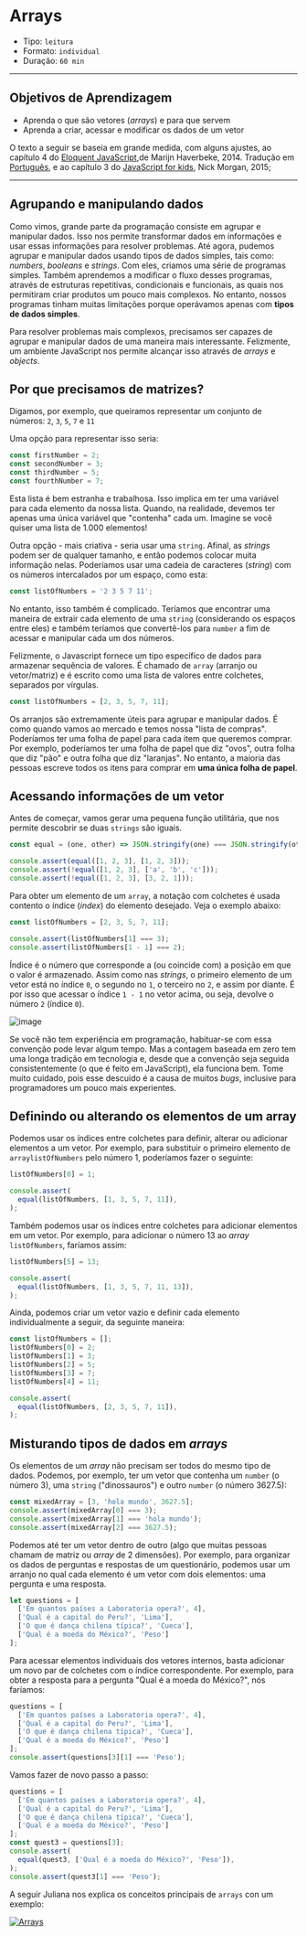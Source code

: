 # Arrays

* Tipo: `leitura`
* Formato: `individual`
* Duração: `60 min`

***

## Objetivos de Aprendizagem

* Aprenda o que são vetores \(_arrays_\) e para que servem
* Aprenda a criar, acessar e modificar os dados de um vetor

O texto a seguir se baseia em grande medida, com alguns ajustes, ao capítulo 4
do [Eloquent JavaScript](http://eloquentjavascript.net/),de Marijn Haverbeke,
2014. Tradução em
[Português](http://braziljs.github.io/eloquente-javascript/chapters/valores-tipos-operadores),
e ao capítulo 3 do [JavaScript for
kids](http://pepa.holla.cz/wp-content/uploads/2015/11/JavaScript-for-Kids.pdf),
Nick Morgan, 2015;

***

## Agrupando e manipulando dados

Como vimos, grande parte da programação consiste em agrupar e manipular dados.
Isso nos permite transformar dados em informações e usar essas informações para
resolver problemas. Até agora, pudemos agrupar e manipular dados usando tipos de
dados simples, tais como: _numbers_, _booleans_ e _strings_. Com eles, criamos
uma série de programas simples. Também aprendemos a modificar o fluxo desses
programas, através de estruturas repetitivas, condicionais e funcionais, as
quais nos permitiram criar produtos um pouco mais complexos. No entanto, nossos
programas tinham muitas limitações porque operávamos apenas com **tipos de dados
simples**.

Para resolver problemas mais complexos, precisamos ser capazes de agrupar e
manipular dados de uma maneira mais interessante. Felizmente, um ambiente
JavaScript nos permite alcançar isso através de _arrays_ e _objects_.

## Por que precisamos de matrizes?

Digamos, por exemplo, que queiramos representar um conjunto de números: `2`,
`3`, `5`, `7` e `11`

Uma opção para representar isso seria:

```javascript
const firstNumber = 2;
const secondNumber = 3;
const thirdNumber = 5;
const fourthNumber = 7;
```

Esta lista é bem estranha e trabalhosa. Isso implica em ter uma variável para
cada elemento da nossa lista. Quando, na realidade, devemos ter apenas uma única
variável que "contenha" cada um. Imagine se você quiser uma lista de 1.000
elementos!

Outra opção - mais criativa - seria usar uma `string`. Afinal, as _strings_
podem ser de qualquer tamanho, e então podemos colocar muita informação nelas.
Poderíamos usar uma cadeia de caracteres \(_string_\) com os números
intercalados por um espaço, como esta:

```javascript
const listOfNumbers = '2 3 5 7 11';
```

No entanto, isso também é complicado. Teríamos que encontrar uma maneira de
extrair cada elemento de uma `string` \(considerando os espaços entre eles\) e
também teríamos que convertê-los para `number` a fim de acessar e manipular cada
um dos números.

Felizmente, o Javascript fornece um tipo específico de dados para armazenar
sequência de valores. É chamado de `array` \(arranjo ou vetor/matriz\) e é
escrito como uma lista de valores entre colchetes, separados por vírgulas.

```javascript
const listOfNumbers = [2, 3, 5, 7, 11];
```

Os arranjos são extremamente úteis para agrupar e manipular dados. É como quando
vamos ao mercado e temos nossa "lista de compras". Poderíamos ter uma folha de
papel para cada item que queremos comprar. Por exemplo, poderíamos ter uma folha
de papel que diz "ovos", outra folha que diz "pão" e outra folha que diz
"laranjas". No entanto, a maioria das pessoas escreve todos os itens para
comprar em **uma única folha de papel**.

## Acessando informações de um vetor

Antes de começar, vamos gerar uma pequena função utilitária, que nos permite
descobrir se duas `strings` são iguais.

```js
const equal = (one, other) => JSON.stringify(one) === JSON.stringify(other);

console.assert(equal([1, 2, 3], [1, 2, 3]));
console.assert(!equal([1, 2, 3], ['a', 'b', 'c']));
console.assert(!equal([1, 2, 3], [3, 2, 1]));
```

Para obter um elemento de um `array`, a notação com colchetes é usada contento o
índice \(_index_\) do elemento desejado. Veja o exemplo abaixo:

```javascript
const listOfNumbers = [2, 3, 5, 7, 11];

console.assert(listOfNumbers[1] === 3);
console.assert(listOfNumbers[1 - 1] === 2);
```

Índice é o número que corresponde a \(ou coincide com\) a posição em que o valor
é armazenado. Assim como nas _strings_, o primeiro elemento de um vetor está no
índice `0`, o segundo no `1`, o terceiro no `2`, e assim por diante. É por isso
que acessar o índice `1 - 1` no vetor acima, ou seja, devolve o número `2`
\(índice `0`\).

![image](https://user-images.githubusercontent.com/211721/40194836-51eebf22-59d1-11e8-8de8-8b29feb3bbf7.png)

Se você não tem experiência em programação, habituar-se com essa convenção pode
levar algum tempo. Mas a contagem baseada em zero tem uma longa tradição em
tecnologia e, desde que a convenção seja seguida consistentemente \(o que é
feito em JavaScript\), ela funciona bem. Tome muito cuidado, pois esse descuido
é a causa de muitos _bugs_, inclusive para programadores um pouco mais
experientes.

## Definindo ou alterando os elementos de um array

Podemos usar os índices entre colchetes para definir, alterar ou adicionar
elementos a um vetor. Por exemplo, para substituir o primeiro elemento de
`arraylistOfNumbers`  pelo número 1, poderíamos fazer o seguinte:

```js
listOfNumbers[0] = 1;

console.assert(
  equal(listOfNumbers, [1, 3, 5, 7, 11]),
);

```

Também podemos usar os índices entre colchetes para adicionar elementos em um
vetor. Por exemplo, para adicionar o número 13 ao _array_ `listOfNumbers`,
faríamos assim:

```js
listOfNumbers[5] = 13;

console.assert(
  equal(listOfNumbers, [1, 3, 5, 7, 11, 13]),
);

```

Ainda, podemos criar um vetor vazio e definir cada elemento individualmente a
seguir, da seguinte maneira:

```js
const listOfNumbers = [];
listOfNumbers[0] = 2;
listOfNumbers[1] = 3;
listOfNumbers[2] = 5;
listOfNumbers[3] = 7;
listOfNumbers[4] = 11;

console.assert(
  equal(listOfNumbers, [2, 3, 5, 7, 11]),
);

```

## Misturando tipos de dados em _arrays_

Os elementos de um _array_ não precisam ser todos do mesmo tipo de dados.
Podemos, por exemplo, ter um vetor que contenha um `number` \(o número 3\), uma
`string` \("dinossauros"\) e outro `number` \(o número 3627.5\):

```js
const mixedArray = [3, 'hola mundo', 3627.5];
console.assert(mixedArray[0] === 3);
console.assert(mixedArray[1] === 'hola mundo');
console.assert(mixedArray[2] === 3627.5);

```

Podemos até ter um vetor dentro de outro \(algo que muitas pessoas chamam de
matriz ou _array_  de 2 dimensões\). Por exemplo, para organizar os dados de
perguntas e respostas de um questionário, podemos usar um arranjo no qual cada
elemento é um vetor com dois elementos: uma pergunta e uma resposta.

```js
let questions = [
  ['Em quantos países a Laboratoria opera?', 4],
  ['Qual é a capital do Peru?', 'Lima'],
  ['O que é dança chilena típica?', 'Cueca'],
  ['Qual é a moeda do México?', 'Peso']
];

```

Para acessar elementos individuais dos vetores internos, basta adicionar um novo
par de colchetes com o índice correspondente. Por exemplo, para obter a resposta
para a pergunta "Qual é a moeda do México?", nós faríamos:

```js
questions = [
  ['Em quantos países a Laboratoria opera?', 4],
  ['Qual é a capital do Peru?', 'Lima'],
  ['O que é dança chilena típica?', 'Cueca'],
  ['Qual é a moeda do México?', 'Peso']
];
console.assert(questions[3][1] === 'Peso');

```

Vamos fazer de novo passo a passo:

```js
questions = [
  ['Em quantos países a Laboratoria opera?', 4],
  ['Qual é a capital do Peru?', 'Lima'],
  ['O que é dança chilena típica?', 'Cueca'],
  ['Qual é a moeda do México?', 'Peso']
];
const quest3 = questions[3];
console.assert(
  equal(quest3, ['Qual é a moeda do México?', 'Peso']),
);
console.assert(quest3[1] === 'Peso');

```

A seguir Juliana nos explica os conceitos principais de `arrays` con um
exemplo:

[![Arrays](https://img.youtube.com/vi/joMxeCl6ppg/0.jpg)](https://www.youtube.com/watch?v=joMxeCl6ppg)
